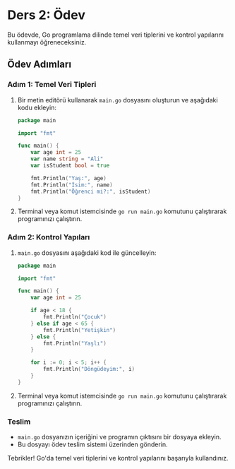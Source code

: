 # Ders 2: Ödev

Bu ödevde, Go programlama dilinde temel veri tiplerini ve kontrol yapılarını kullanmayı öğreneceksiniz.

## Ödev Adımları

### Adım 1: Temel Veri Tipleri

1. Bir metin editörü kullanarak `main.go` dosyasını oluşturun ve aşağıdaki kodu ekleyin:
   ```go
   package main

   import "fmt"

   func main() {
       var age int = 25
       var name string = "Ali"
       var isStudent bool = true

       fmt.Println("Yaş:", age)
       fmt.Println("İsim:", name)
       fmt.Println("Öğrenci mi?:", isStudent)
   }
   ```
2. Terminal veya komut istemcisinde `go run main.go` komutunu çalıştırarak programınızı çalıştırın.

### Adım 2: Kontrol Yapıları

1. `main.go` dosyasını aşağıdaki kod ile güncelleyin:
   ```go
   package main

   import "fmt"

   func main() {
       var age int = 25

       if age < 18 {
           fmt.Println("Çocuk")
       } else if age < 65 {
           fmt.Println("Yetişkin")
       } else {
           fmt.Println("Yaşlı")
       }

       for i := 0; i < 5; i++ {
           fmt.Println("Döngüdeyim:", i)
       }
   }
   ```
2. Terminal veya komut istemcisinde `go run main.go` komutunu çalıştırarak programınızı çalıştırın.

### Teslim

- `main.go` dosyanızın içeriğini ve programın çıktısını bir dosyaya ekleyin.
- Bu dosyayı ödev teslim sistemi üzerinden gönderin.

Tebrikler! Go'da temel veri tiplerini ve kontrol yapılarını başarıyla kullandınız.

